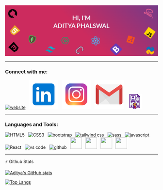 [![Aditya's Github Banner](./assests/GithubHeader.png)](https://adityaphalswal.github.io/)

---

### Connect with me:

[![website](./assests/website.svg)](https://adityaphalswal.github.io/)&nbsp;&nbsp;
[![LinkedIn](./assests/linkedin.svg)](https://in.linkedin.com/in/aditya-phalswal-439547196)&nbsp;&nbsp;
[![Instagram](./assests/instagram.svg)](https://www.instagram.com/adityaphalswal/)&nbsp;&nbsp;
[![Gmail](./assests/gmail.svg)](mailto:adityaph135@gmail.com)&nbsp;&nbsp;
[![Resume](./assests/resume.png)](https://adityaphalswal.github.io/img/AdityaPhalswal_Resume.pdf)

---

### Languages and Tools:
<img height ="38px" width="38px" src="https://cdn-icons-png.flaticon.com/512/174/174854.png" alt ="HTML5">&nbsp;&nbsp;
<img height ="38px" width="38px" src="https://cdn-icons-png.flaticon.com/512/732/732190.png" alt="CSS3">&nbsp;&nbsp;
<img height ="38px" width="38px" src="https://cdn-icons-png.flaticon.com/512/5968/5968672.png" alt="bootstrap">&nbsp;&nbsp;
<img height ="38px" width="38px" src="https://tailwindcss.com/_next/static/media/social-square.b622e290e82093c36cca57092ffe494f.jpg" alt="tailwind css">&nbsp;&nbsp;
<img height ="38px" width="38px" src="https://cdn-icons-png.flaticon.com/512/919/919831.png" alt="sass">&nbsp;&nbsp;
<img height ="38px" width="38px" src="https://cdn-icons-png.flaticon.com/512/5968/5968292.png" alt="javascript">&nbsp;&nbsp;
<img height ="38px" width="38px" src="https://cdn-icons-png.flaticon.com/512/919/919851.png" alt="React">&nbsp;&nbsp;
<img height ="38px" width="38px" src="https://cdn-icons-png.flaticon.com/512/906/906324.png" alt="vs code">&nbsp;&nbsp;
<img height ="38px" width="38px" src="https://cdn-icons-png.flaticon.com/512/25/25657.png" alt="github">&nbsp;&nbsp;
<img height ="38px" width="38px" src="https://cdn-icons-png.flaticon.com/512/174/174854.png">&nbsp;&nbsp;
<img height ="38px" width="38px" src="https://cdn-icons-png.flaticon.com/512/174/174854.png">&nbsp;&nbsp;
<img height ="38px" width="38px" src="https://cdn-icons-png.flaticon.com/512/174/174854.png">&nbsp;&nbsp;
<img height ="38px" width="38px" src="https://cdn-icons-png.flaticon.com/512/174/174854.png">

---

:zap: Github Stats

[![Aditya's GitHub stats](https://github-readme-stats.vercel.app/api?username=adityaphalswal&show_icons=true&theme=radical)](https://adityaphalswal.github.io/)


[![Top Langs](https://github-readme-stats.vercel.app/api/top-langs/?username=adityaphalswal&show_icons=true&theme=radical)](https://adityaphalswal.github.io/)
